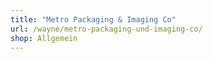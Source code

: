 ```yaml
---
title: "Metro Packaging & Imaging Co"
url: /wayne/metro-packaging-und-imaging-co/
shop: Allgemein
---
```

